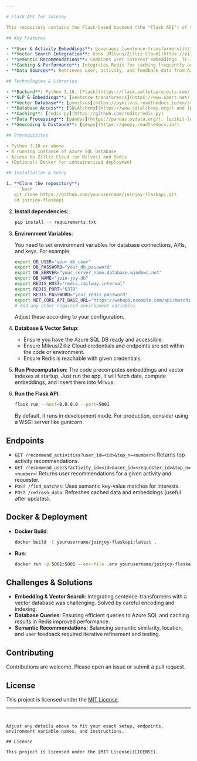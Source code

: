 ```yaml
---

# Flask API for JoinJoy

This repository contains the Flask-based backend (the "Flask API") of the JoinJoy project, a platform that intelligently recommends activities and users for social outings. It integrates semantic embeddings, vector search, and personalized recommendations.

## Key Features

- **User & Activity Embeddings**: Leverages [sentence-transformers](https://www.sbert.net/) to generate semantic embeddings for users and activities.
- **Vector Search Integration**: Uses [Milvus/Zilliz Cloud](https://zilliz.com/) as a vector database for efficient similarity searches.
- **Semantic Recommendations**: Combines user interest embeddings, TF-IDF analysis, geographic distances, and feedback adjustments to recommend activities and users that genuinely match preferences.
- **Caching & Performance**: Integrates Redis for caching frequently accessed data and results.
- **Data Sources**: Retrieves user, activity, and feedback data from Azure SQL Database. Handles file uploads (like profile photos) via Azure Blob Storage.

## Technologies & Libraries

- **Backend**: Python 3.10, [Flask](https://flask.palletsprojects.com/)
- **NLP & Embeddings**: [sentence-transformers](https://www.sbert.net/)
- **Vector Database**: [pymilvus](https://pymilvus.readthedocs.io/en/stable/) for Milvus/Zilliz Cloud
- **Database Access**: [SQLAlchemy](https://www.sqlalchemy.org/) and [pyodbc](https://github.com/mkleehammer/pyodbc) for Azure SQL
- **Caching**: [redis-py](https://github.com/redis/redis-py)
- **Data Processing**: [pandas](https://pandas.pydata.org/), [scikit-learn](https://scikit-learn.org/)
- **Geocoding & Distance**: [geopy](https://geopy.readthedocs.io/)

## Prerequisites

- Python 3.10 or above
- A running instance of Azure SQL Database
- Access to Zilliz Cloud (or Milvus) and Redis
- (Optional) Docker for containerized deployment

## Installation & Setup

1. **Clone the repository**:
   ```bash
   git clone https://github.com/yourusername/joinjoy-flaskapi.git
   cd joinjoy-flaskapi
   ```

2. **Install dependencies**:
   ```bash
   pip install -r requirements.txt
   ```

3. **Environment Variables**:

   You need to set environment variables for database connections, APIs, and keys. For example:
   ```bash
   export DB_USER="your_db_user"
   export DB_PASSWORD="your_db_password"
   export DB_SERVER="your_server_name.database.windows.net"
   export DB_NAME="join-joy-db"
   export REDIS_HOST="redis.railway.internal"
   export REDIS_PORT="6379"
   export REDIS_PASSWORD="your_redis_password"
   export NET_CORE_API_BASE_URL="https://webapi.example.com/api/matching"
   # Add any other required environment variables
   ```

   Adjust these according to your configuration.

4. **Database & Vector Setup**:
   - Ensure you have the Azure SQL DB ready and accessible.
   - Ensure Milvus/Zilliz Cloud credentials and endpoints are set within the code or environment.
   - Ensure Redis is reachable with given credentials.

5. **Run Precomputation**:
   The code precomputes embeddings and vector indexes at startup. Just run the app, it will fetch data, compute embeddings, and insert them into Milvus.

6. **Run the Flask API**:
   ```bash
   flask run --host=0.0.0.0 --port=5001
   ```
   
   By default, it runs in development mode. For production, consider using a WSGI server like gunicorn.

## Endpoints

- `GET /recommend_activities?user_id=<id>&top_n=<number>`: Returns top activity recommendations.
- `GET /recommend_users?activity_id=<id>&user_id=<requester_id>&top_n=<number>`: Returns user recommendations for a given activity and requester.
- `POST /find_matches`: Uses semantic key-value matches for interests.
- `POST /refresh_data`: Refreshes cached data and embeddings (useful after updates).

## Docker & Deployment

- **Docker Build**:
  ```bash
  docker build -t yourusername/joinjoy-flaskapi:latest .
  ```
- **Run**:
  ```bash
  docker run -p 5001:5001 --env-file .env yourusername/joinjoy-flaskapi:latest
  ```


## Challenges & Solutions

- **Embedding & Vector Search**: Integrating sentence-transformers with a vector database was challenging. Solved by careful encoding and indexing.
- **Database Queries**: Ensuring efficient queries to Azure SQL and caching results in Redis improved performance.
- **Semantic Recommendations**: Balancing semantic similarity, location, and user feedback required iterative refinement and testing.

## Contributing

Contributions are welcome. Please open an issue or submit a pull request.

## License

This project is licensed under the [MIT License](LICENSE).

---
```


Adjust any details above to fit your exact setup, endpoints, environment variable names, and instructions.

## License

This project is licensed under the [MIT License](LICENSE).
```
